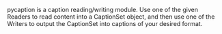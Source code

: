 pycaption is a caption reading/writing module.
Use one of the given Readers to read content into
a CaptionSet object, and then use one of the Writers
to output the CaptionSet into captions of
your desired format.
